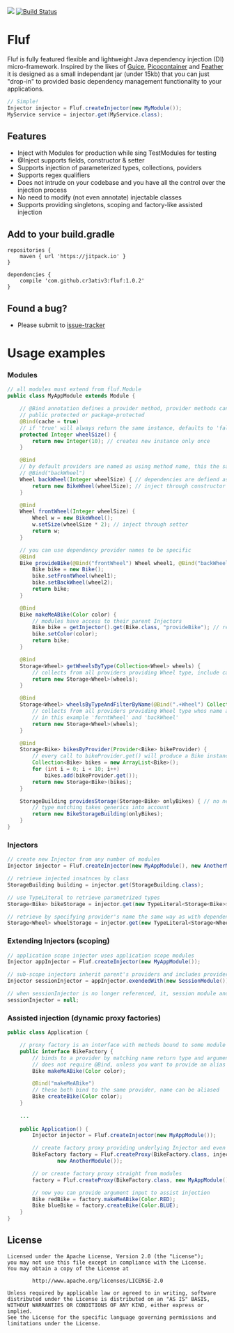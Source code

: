 [![](https://jitpack.io/v/cr3ativ3/fluf.svg)](https://jitpack.io/#cr3ativ3/fluf)
[![Build Status](https://travis-ci.org/cr3ativ3/Fluf.svg?branch=master)](https://travis-ci.org/cr3ativ3/Fluf)
# Fluf
Fluf is fully featured flexible and lightweight Java dependency injection (DI) micro-framework. Inspired by the likes of [Guice], [Picocontainer] and [Feather] it is designed as a small independant jar (under 15kb) that you can just "drop-in" to provided basic dependency management functionality to your applications.

``` java
// Simple!
Injector injector = Fluf.createInjector(new MyModule());
MyService service = injector.get(MyService.class);
```
## Features
 * Inject with Modules for production while sing TestModules for testing
 * @Inject supports fields, constructor & setter
 * Supports injection of parameterized types, collections, poviders
 * Supports regex qualifiers
 * Does not intrude on your codebase and you have all the control over the injection process
 * No need to modify (not even annotate) injectable classes
 * Supports providing singletons, scoping and factory-like assisted injection

## Add to your build.gradle
```
repositories {		
    maven { url 'https://jitpack.io' }
}

dependencies {
    compile 'com.github.cr3ativ3:fluf:1.0.2'
}
```

[//]: # (Below are markdown link targets)
[Guice]:<https://github.com/google/guice>
[Picocontainer]:<https://github.com/picocontainer/picocontainer>
[Feather]:<https://github.com/zsoltherpai/feather>
[issue-tracker]:<https://github.com/cr3ativ3/Fluf/issues>

## Found a bug?
 * Please submit to [issue-tracker]

# Usage examples

### Modules
``` java
// all modules must extend from fluf.Module
public class MyAppModule extends Module {

	// @Bind annotation defines a provider method, provider methods can be
	// public protected or package-protected
	@Bind(cache = true)
	// if 'true' will always return the same instance, defaults to 'false'
	protected Integer wheelSize() {
		return new Integer(10); // creates new instance only once
	}

	@Bind
	// by default providers are named as using method name, this the same as
	// @Bind("backWheel")
	Wheel backWheel(Integer wheelSize) { // dependencies are defiend as provider-method arguments
		return new BikeWheel(wheelSize); // inject through constructor
	}

	@Bind
	Wheel frontWheel(Integer wheelSize) {
		Wheel w = new BikeWheel();
		w.setSize(wheelSize * 2); // inject through setter
		return w;
	}

	// you can use dependency provider names to be specific
	@Bind
	Bike provideBike(@Bind("frontWheel") Wheel wheel1, @Bind("backWheel") Wheel wheel2) {
		Bike bike = new Bike();
		bike.setFrontWheel(wheel1);
		bike.setBackWheel(wheel2);
		return bike;
	}

	@Bind
	Bike makeMeABike(Color color) {
		// modules have access to their parent Injectors
		Bike bike = getInjector().get(Bike.class, "provideBike"); // read more about Injectors below
		bike.setColor(color);
		return bike;
	}

	@Bind
	Storage<Wheel> getWheelsByType(Collection<Wheel> wheels) {
		// collects from all providers providing Wheel type, include car tire
		return new Storage<Wheel>(wheels);
	}

	@Bind
	Storage<Wheel> wheelsByTypeAndFilterByName(@Bind(".+Wheel") Collection<Wheel> wheels) {
		// collects from all providers providing Wheel type whos name also String.matches(".+Wheel")
		// in this example 'forntWheel' and 'backWheel'
		return new Storage<Wheel>(wheels);
	}

	@Bind
	Storage<Bike> bikesByProvider(Provider<Bike> bikeProvider) {
		// every call to bikeProvider.get() will produce a Bike instance (always new insatnce if Bike provider is not cached)
		Collection<Bike> bikes = new ArrayList<Bike>();
		for (int i = 0; i < 10; i++)
			bikes.add(bikeProvider.get());
		return new Storage<Bike>(bikes);
	}

	StorageBuilding providesStorage(Storage<Bike> onlyBikes) { // no need to specify which Storage
		// type matching takes generics into account
		return new BikeStorageBuilding(onlyBikes);
	}
}
```
### Injectors
``` java
// create new Injector from any number of modules
Injector injector = Fluf.createInjector(new MyAppModule(), new AnotherModule());

// retrieve injected insatnces by class
StorageBuilding building = injector.get(StorageBuilding.class);

// use TypeLiteral to retrieve parametrized types
Storage<Bike> bikeStorage = injector.get(new TypeLiteral<Storage<Bike>>(){});

// retrieve by specifying provider's name the same way as with dependencies
Storage<Wheel> wheelStorage = injector.get(new TypeLiteral<Storage<Wheel>>(){}, "getWheelsByType");
```
### Extending Injectors (scoping)
``` java
// application scope injector uses application scope modules
Injector appInjector = Fluf.createInjector(new MyAppModule());

// sub-scope injectors inherit parent's providers and includes providers from additional modules
Injector sessionInjector = appInjector.exendedWith(new SessionModule());

// when sessionInjector is no longer referenced, it, session module and its providers will also be garbage collected
sessionInjector = null;
```
### Assisted injection (dynamic proxy factories)
``` java
public class Application {

	// proxy factory is an interface with methods bound to some module's provider method
	public interface BikeFactory {
		// binds to a provider by matching name return type and argument types
		// does not require @Bind, unless you want to provide an alias like method below
		Bike makeMeABike(Color color); 

		@Bind("makeMeABike")
		// these both bind to the same provider, name can be aliased
		Bike createBike(Color color);
	}
	
    ...
	
	public Application() {
		Injector injector = Fluf.createInjector(new MyAppModule());

		// create factory proxy providing underlying Injector and even adding additional modules
		BikeFactory factory = Fluf.createProxy(BikeFactory.class, injector,
				new AnotherModule());

		// or create factory proxy straight from modules
		factory = Fluf.createProxy(BikeFactory.class, new MyAppModule());

		// now you can provide argument input to assist injection
		Bike redBike = factory.makeMeABike(Color.RED);
		Bike blueBike = factory.createBike(Color.BLUE);
	}
}
```

## License

    Licensed under the Apache License, Version 2.0 (the "License");
    you may not use this file except in compliance with the License.
    You may obtain a copy of the License at

            http://www.apache.org/licenses/LICENSE-2.0

    Unless required by applicable law or agreed to in writing, software
    distributed under the License is distributed on an "AS IS" BASIS,
    WITHOUT WARRANTIES OR CONDITIONS OF ANY KIND, either express or implied.
    See the License for the specific language governing permissions and
    limitations under the License.
